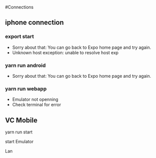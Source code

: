 #Connections

## iphone connection

### export start

- Sorry about that: You can go back to Expo  home page and try again.
-  Unknown host exception: unable to resolve host exp


### yarn run android

- Sorry about that: You can go back to Expo  home page and try again.

### yarn run webapp

- Emulator not openning
- Check terminal for error

## VC Mobile

yarn run start 

start Emulator


Lan
